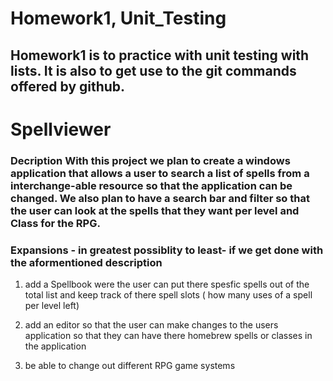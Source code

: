 # Homework1, Unit_Testing
## Homework1 is to practice with unit testing with lists. It is also to get use to the git commands offered by github.

# Spellviewer

### Decription With this project we plan to create a windows application that allows a user to search a list of spells from a interchange-able resource so that the application can be changed. We also plan to have a search bar and filter so that the user can look at the spells that they want per level and Class for the RPG.

### Expansions - in greatest possiblity to least- if we get done with the aformentioned description

1) add a Spellbook were the user can put there spesfic spells out of the total
list and keep track of there spell slots ( how many uses of a spell per level left)

2) add an editor so that the user can make changes to the 
users application so that they can have there homebrew spells or classes in the application

3) be able to change out different RPG game systems 